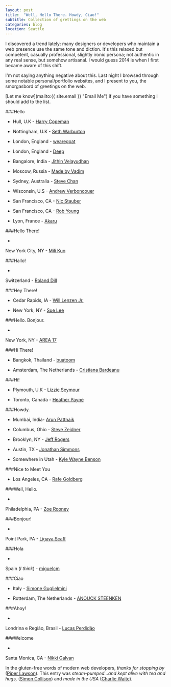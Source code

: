 ```yaml
---
layout: post
title:  "Well, Hello There. Howdy, Ciao!"
subtitle: Collection of grettings on the web
categories: blog
location: Seattle
---
```



I discovered a trend lately: many designers or developers who maintain a web presence use the same tone and diction. It's this relaxed but competent, casually professional, slightly ironic persona; not authentic in any real sense, but somehow artisanal. I would guess 2014 is when I first became aware of this shift.

I'm not saying anything negative about this. Last night I browsed through some notable personal/portfolio websites, and I present to you, the smorgasbord of greetings on the web.

[Let me know](mailto:{{ site.email }} "Email Me") if you have something I should add to the list.


###Hello


* Hull, U.K - [Harry Copeman](//harrycopeman.com)

* Nottingham, U.K - [Seth Warburton](//internet-inspired.com)

* London, England - [wearegoat](//wearegoat.com)

* London, England - [Deep](//www.deep.co.uk)

* Bangalore, India - [Jithin Velayudhan](//iamjithin.me)

* Moscow, Russia - [Made by Vadim](//madebyvadim.com)

* Sydney, Australia - [Steve Chan](//www.chanified.com)

* Wisconsin, U.S - [Andrew Verboncouer](//www.averbs.com)

* San Francisco, CA - [Nic Stauber](//nicstauber.com)

* San Francisco, CA - [Rob Young](//www.eisforeffort.com)

* Lyon, France - [Akaru](//www.akaru.fr)


###Hello There!


* 
New York City, NY - [Mili Kuo](//milikuo.com)



###Hallo!

* 
Switzerland - [Roland Dill](//www.rolanddill.com)


###Hey There!

* Cedar Rapids, IA - [Will Lenzen Jr.](//willlenzenjr.com/about-will)

* New York, NY - [Sue Lee](//itssue.com)

###Hello. Bonjour.

* 
New York, NY - [AREA 17](//www.area17.com)

###Hi There!

* Bangkok, Thailand - [buatoom](//buatoom.com)

* Amsterdam, The Netherlands - [Cristiana Bardeanu](//84colors.com)

###Hi!

* Plymouth, U.K - [Lizzie Seymour](//lizz.es)

* Toronto, Canada - [Heather Payne](//heatherpayne.ca)

###Howdy.

* Mumbai, India- [Arun Pattnaik](//arunpattnaik.com)

* Columbus, Ohio - [Steve Zeidner](//stevezeidner.com/about)

* Brooklyn, NY - [Jeff Rogers](//howdyjeff.com/about)

* Austin, TX - [Jonathan Simmons](//www.jonathanpsimmons.com)

* Somewhere in Utah - [Kyle Wayne Benson](//kylewaynebenson.com)


###Nice to Meet You

* Los Angeles, CA - [Rafe Goldberg](//rafegoldberg.com)

###Well, Hello.

* 
Philadelphia, PA - [Zoe Rooney](//zoerooney.com)

###Bonjour!

* 
Point Park, PA - [Ligaya Scaff](//ligayascaff.com)

###Hola

* 
Spain (*I think*) - [miguelcm](//www.miguelcm.com/about)

###Ciao

* Italy - [Simone Guglielmini](//iwantobeafootballplayer.com)

* Rotterdam, The Netherlands - [ANOUCK STEENKEN](//anoucksteenken.com)

###Ahoy!

* 
Londrina e Região, Brasil - [Lucas Perdidão](//perdidao.net)

###Welcome

* 
Santa Monica, CA - [Nikki Galvan](//www.thecreativepm.com)


In the gluten-free words of modern web developers, *thanks for stopping by* ([Piper Lawson](//piperlawson.com)). This entry was *steam-pumped...and kept alive with tea and hugs,* ([Simon Collison](//colly.com)) and *made in the USA* ([Charlie Waite](//www.charliewaite.me)).

